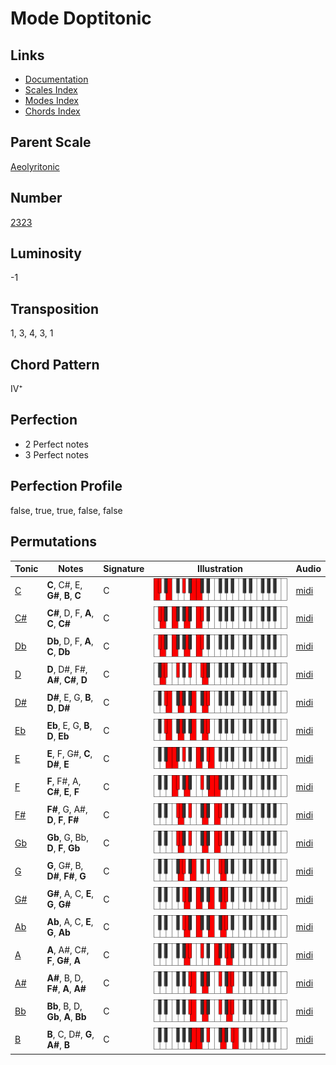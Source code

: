 # Mode Doptitonic

## Links

- [Documentation](README.md)
- [Scales Index](Scales.md)
- [Modes Index](Modes.md)
- [Chords Index](Chords.md)

## Parent Scale

[Aeolyritonic](ScaleAeolyritonic.md)

## Number

[2323](https://ianring.com/musictheory/scales/2323)

## Luminosity

-1

## Transposition

1, 3, 4, 3, 1

## Chord Pattern

IV⁺

## Perfection

- 2 Perfect notes
- 3 Perfect notes

## Perfection Profile

false, true, true, false, false

## Permutations

| Tonic | Notes | Signature | Illustration | Audio |
|-------|-------|-----------|--------------|-------|
| [C](ModeCNaturalDoptitonic.md) | **C**, C#, E, **G#**, **B**, **C** | C | ![CNaturalDoptitonic](ModeCNaturalDoptitonic.png) | [midi](https://github.com/edipermadi/music/blob/main/docs/ModeCNaturalDoptitonic.mid?raw=true) |
| [C#](ModeCSharpDoptitonic.md) | **C#**, D, F, **A**, **C**, **C#** | C | ![CSharpDoptitonic](ModeCSharpDoptitonic.png) | [midi](https://github.com/edipermadi/music/blob/main/docs/ModeCSharpDoptitonic.mid?raw=true) |
| [Db](ModeDFlatDoptitonic.md) | **Db**, D, F, **A**, **C**, **Db** | C | ![DFlatDoptitonic](ModeDFlatDoptitonic.png) | [midi](https://github.com/edipermadi/music/blob/main/docs/ModeDFlatDoptitonic.mid?raw=true) |
| [D](ModeDNaturalDoptitonic.md) | **D**, D#, F#, **A#**, **C#**, **D** | C | ![DNaturalDoptitonic](ModeDNaturalDoptitonic.png) | [midi](https://github.com/edipermadi/music/blob/main/docs/ModeDNaturalDoptitonic.mid?raw=true) |
| [D#](ModeDSharpDoptitonic.md) | **D#**, E, G, **B**, **D**, **D#** | C | ![DSharpDoptitonic](ModeDSharpDoptitonic.png) | [midi](https://github.com/edipermadi/music/blob/main/docs/ModeDSharpDoptitonic.mid?raw=true) |
| [Eb](ModeEFlatDoptitonic.md) | **Eb**, E, G, **B**, **D**, **Eb** | C | ![EFlatDoptitonic](ModeEFlatDoptitonic.png) | [midi](https://github.com/edipermadi/music/blob/main/docs/ModeEFlatDoptitonic.mid?raw=true) |
| [E](ModeENaturalDoptitonic.md) | **E**, F, G#, **C**, **D#**, **E** | C | ![ENaturalDoptitonic](ModeENaturalDoptitonic.png) | [midi](https://github.com/edipermadi/music/blob/main/docs/ModeENaturalDoptitonic.mid?raw=true) |
| [F](ModeFNaturalDoptitonic.md) | **F**, F#, A, **C#**, **E**, **F** | C | ![FNaturalDoptitonic](ModeFNaturalDoptitonic.png) | [midi](https://github.com/edipermadi/music/blob/main/docs/ModeFNaturalDoptitonic.mid?raw=true) |
| [F#](ModeFSharpDoptitonic.md) | **F#**, G, A#, **D**, **F**, **F#** | C | ![FSharpDoptitonic](ModeFSharpDoptitonic.png) | [midi](https://github.com/edipermadi/music/blob/main/docs/ModeFSharpDoptitonic.mid?raw=true) |
| [Gb](ModeGFlatDoptitonic.md) | **Gb**, G, Bb, **D**, **F**, **Gb** | C | ![GFlatDoptitonic](ModeGFlatDoptitonic.png) | [midi](https://github.com/edipermadi/music/blob/main/docs/ModeGFlatDoptitonic.mid?raw=true) |
| [G](ModeGNaturalDoptitonic.md) | **G**, G#, B, **D#**, **F#**, **G** | C | ![GNaturalDoptitonic](ModeGNaturalDoptitonic.png) | [midi](https://github.com/edipermadi/music/blob/main/docs/ModeGNaturalDoptitonic.mid?raw=true) |
| [G#](ModeGSharpDoptitonic.md) | **G#**, A, C, **E**, **G**, **G#** | C | ![GSharpDoptitonic](ModeGSharpDoptitonic.png) | [midi](https://github.com/edipermadi/music/blob/main/docs/ModeGSharpDoptitonic.mid?raw=true) |
| [Ab](ModeAFlatDoptitonic.md) | **Ab**, A, C, **E**, **G**, **Ab** | C | ![AFlatDoptitonic](ModeAFlatDoptitonic.png) | [midi](https://github.com/edipermadi/music/blob/main/docs/ModeAFlatDoptitonic.mid?raw=true) |
| [A](ModeANaturalDoptitonic.md) | **A**, A#, C#, **F**, **G#**, **A** | C | ![ANaturalDoptitonic](ModeANaturalDoptitonic.png) | [midi](https://github.com/edipermadi/music/blob/main/docs/ModeANaturalDoptitonic.mid?raw=true) |
| [A#](ModeASharpDoptitonic.md) | **A#**, B, D, **F#**, **A**, **A#** | C | ![ASharpDoptitonic](ModeASharpDoptitonic.png) | [midi](https://github.com/edipermadi/music/blob/main/docs/ModeASharpDoptitonic.mid?raw=true) |
| [Bb](ModeBFlatDoptitonic.md) | **Bb**, B, D, **Gb**, **A**, **Bb** | C | ![BFlatDoptitonic](ModeBFlatDoptitonic.png) | [midi](https://github.com/edipermadi/music/blob/main/docs/ModeBFlatDoptitonic.mid?raw=true) |
| [B](ModeBNaturalDoptitonic.md) | **B**, C, D#, **G**, **A#**, **B** | C | ![BNaturalDoptitonic](ModeBNaturalDoptitonic.png) | [midi](https://github.com/edipermadi/music/blob/main/docs/ModeBNaturalDoptitonic.mid?raw=true) |
